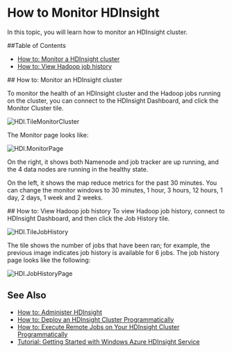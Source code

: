 <properties linkid="manage-services-hdinsight-monitor" urlDisplayName="Monitoring HDInsight" pageTitle="How to monitor HDInsight - Windows Azure guidance" title="How to monitor HDInsight - Windows Azure guidance" metaKeywords="hdinsight, hdinsight monitor, hdinsight monitor azure, hdinsight job monitor" Description="Learn how to monitor jobs submitted to the HDInsight service." umbracoNaviHide="0" disqusComments="1" writer="jgao" editor="mollybos" manager="paulettm" />


# How to Monitor HDInsight

In this topic, you will learn how to monitor an HDInsight cluster.

##Table of Contents

* [How to: Monitor a HDInsight cluster](#monitorcluster)
* [How to: View Hadoop job history](#jobhistory)

##<a id="monitorcluster"></a> How to: Monitor an HDInsight cluster

To monitor the health of an HDInsight cluster and the Hadoop jobs running on the cluster, you can connect to the HDInsight Dashboard, and click the Monitor Cluster tile.

![HDI.TileMonitorCluster](../media/HDI.TileMonitorCluster.PNG "Monitor Cluster")

The Monitor page looks like:

![HDI.MonitorPage](../media/HDI.MonitorPage.PNG "Monitor page")


On the right, it shows both Namenode and job tracker are up running, and the 4 data nodes are running in the healthy state.

On the left, it shows the map reduce metrics for the past 30 minutes. You can change the monitor windows to 30 minutes, 1 hour, 3 hours, 12 hours, 1 day, 2 days, 1 week and 2 weeks.

##<a id="jobhistory"></a> How to: View Hadoop job history
To view Hadoop job history, connect to HDInsight Dashboard, and then click the Job History tile. 

![HDI.TileJobHistory](../media/HDI.TileJobHistory.PNG "Job History")

The tile shows the number of jobs that have been ran; for example, the previous image indicates job history is available for 6 jobs.  The job history page looks like the following:

![HDI.JobHistoryPage](../media/HDI.JobHistoryPage.PNG "Job history page")


## See Also

* [How to: Administer HDInsight](/en-us/manage/services/hdinsight/howto-administer-hdinsight/)
* [How to: Deploy an HDInsight Cluster Programmatically](/en-us/manage/services/hdinsight/howto-deploy-cluster/)
* [How to: Execute Remote Jobs on Your HDInsight Cluster Programmatically](/en-us/manage/services/hdinsight/howto-execute-jobs-programmatically/)
* [Tutorial: Getting Started with Windows Azure HDInsight Service](/en-us/manage/services/hdinsight/get-started-hdinsight/)